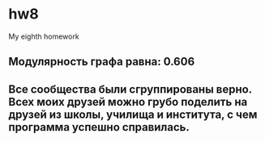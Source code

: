 # hw8
My eighth homework
## Модулярность графа равна: 0.606
## Все сообщества были сгруппированы верно. Всех моих друзей можно грубо поделить на друзей из школы, училища и института, с чем программа успешно справилась.
